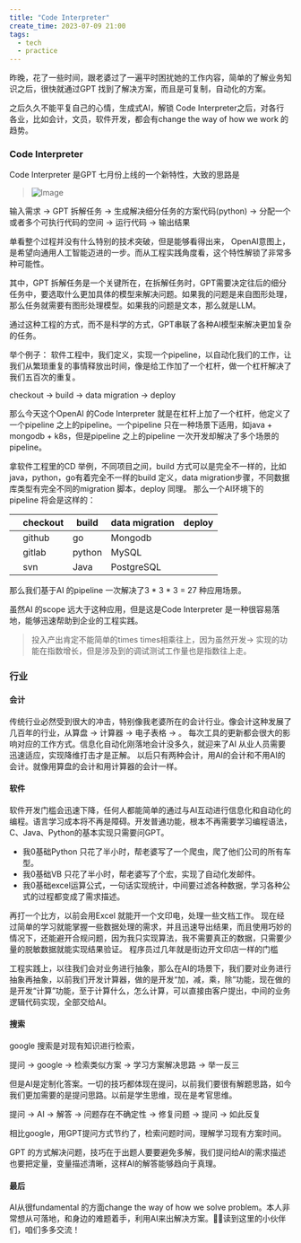 ```yaml
---
title: "Code Interpreter"
create_time: 2023-07-09 21:00
tags:
  - tech
  - practice
---
```


昨晚，花了一些时间，跟老婆过了一遍平时困扰她的工作内容，简单的了解业务知识之后，很快就通过GPT 找到了解决方案，而且是可复制，自动化的方案。

之后久久不能平复自己的心情，生成式AI，解锁 Code Interpreter之后，对各行各业，比如会计，文员，软件开发，都会有change the way of how we work 的趋势。

### Code Interpreter
Code Interpreter 是GPT 七月份上线的一个新特性，大致的思路是

> ![Image](/2023-07-09-code-interpreter/1.png)

输入需求 -> GPT 拆解任务 -> 生成解决细分任务的方案代码(python) -> 分配一个或者多个可执行代码的空间 -> 运行代码 -> 输出结果

单看整个过程并没有什么特别的技术突破，但是能够看得出来， OpenAI意图上，是希望向通用人工智能迈进的一步。而从工程实践角度看，这个特性解锁了非常多种可能性。

其中，GPT 拆解任务是一个关键所在，在拆解任务时，GPT需要决定往后的细分任务中，要选取什么更加具体的模型来解决问题。如果我的问题是来自图形处理，那么任务就需要有图形处理模型。如果我的问题是文本，那么就是LLM。

通过这种工程的方式，而不是科学的方式，GPT串联了各种AI模型来解决更加复杂的任务。

举个例子：
软件工程中，我们定义，实现一个pipeline，以自动化我们的工作，让我们从繁琐重复的事情释放出时间，像是给工作加了一个杠杆，做一个杠杆解决了我们五百次的重复。

checkout -> build -> data migration -> deploy

那么今天这个OpenAI 的Code Interpreter 就是在杠杆上加了一个杠杆，他定义了一个pipeline 之上的pipeline。一个pipeline 只在一种场景下适用，如java + mongodb + k8s，但是pipeline 之上的pipeline 一次开发却解决了多个场景的pipeline。

拿软件工程里的CD 举例，不同项目之间，build 方式可以是完全不一样的，比如java，python，go有着完全不一样的build 定义，data migration步骤，不同数据库类型有完全不同的migration 脚本，deploy 同理。
那么一个AI环境下的pipeline 将会是这样的：

|  | checkout | build  | data migration | deploy |
|--|----------|--------|----------------|--------|
|  | github   | go     | Mongodb        |        |
|  | gitlab   | python | MySQL          |        |
|  | svn      | Java   | PostgreSQL     |        |

那么我们基于AI 的pipeline 一次解决了3 * 3 * 3 = 27 种应用场景。

虽然AI 的scope 远大于这种应用，但是这是Code Interpreter 是一种很容易落地，能够迅速帮助到企业的工程实践。

> 投入产出肯定不能简单的times times相乘往上，因为虽然开发-> 实现的功能在指数增长，但是涉及到的调试测试工作量也是指数往上走。

### 行业

#### 会计
传统行业必然受到很大的冲击，特别像我老婆所在的会计行业。像会计这种发展了几百年的行业，从算盘 -> 计算器 -> 电子表格 -> 。
每次工具的更新都会很大的影响对应的工作方式。信息化自动化刚落地会计没多久，就迎来了AI 从业人员需要迅速适应，实现降维打击才是正解。
以后只有两种会计，用AI的会计和不用AI的会计。就像用算盘的会计和用计算器的会计一样。

#### 软件
软件开发门槛会迅速下降，任何人都能简单的通过与AI互动进行信息化和自动化的编程。语言学习成本将不再是障碍。开发普通功能，根本不再需要学习编程语法，C、Java、Python的基本实现只需要问GPT。
- 我0基础Python 只花了半小时，帮老婆写了一个爬虫，爬了他们公司的所有车型。
- 我0基础VB 只花了半小时，帮老婆写了个宏，实现了自动化发邮件。
- 我0基础excel运算公式，一句话实现统计，中间要过滤各种数据，学习各种公式的过程都变成了需求描述。

再打一个比方，以前会用Excel 就能开一个文印电，处理一些文档工作。
现在经过简单的学习就能掌握一些数据处理的需求，并且迅速导出结果，而且使用巧妙的情况下，还能避开合规问题，因为我只实现算法，我不需要真正的数据，只需要少量的脱敏数据就能实现结果验证。
程序员过几年就是街边开文印店一样的门槛

工程实践上，以往我们会对业务进行抽象，那么在AI的场景下，我们要对业务进行抽象再抽象，以前我们开发计算器，做的是开发“加，减，乘，除”功能，现在做的是开发“计算”功能，至于计算什么，怎么计算，可以直接由客户提出，中间的业务逻辑代码实现，全部交给AI。

#### 搜索

google 搜索是对现有知识进行检索，

提问 -> google -> 检索类似方案 -> 学习方案解决思路 -> 举一反三

但是AI是定制化答案。一切的技巧都体现在提问，以前我们要很有解题思路，如今我们更加需要的是提问思路。以前是学生思维，现在是考官思维。

提问 -> AI -> 解答 -> 问题存在不确定性 -> 修复问题 -> 提问 -> 如此反复

相比google，用GPT提问方式节约了，检索问题时间，理解学习现有方案时间。

GPT 的方式解决问题，技巧在于出题人要要避免多解，我们提问给AI的需求描述也要把定量，变量描述清晰，这样AI的解答能够趋向于真理。

#### 最后
AI从很fundamental 的方面change the way of how we solve problem。本人非常想从可落地，和身边的难题着手，利用AI来出解决方案。🙆‍♂️读到这里的小伙伴们，咱们多多交流！

